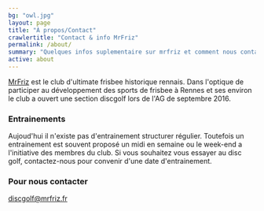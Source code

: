 ```yaml
---
bg: "owl.jpg"
layout: page
title: "À propos/Contact"
crawlertitle: "Contact & info MrFriz"
permalink: /about/
summary: "Quelques infos suplementaire sur mrfriz et comment nous contacter"
active: about
---
```

[MrFriz](www.mrfriz.fr) est le club d'ultimate frisbee historique rennais. Dans l'optique de participer au développement des sports de frisbee à Rennes et ses environ le club a ouvert une section discgolf lors de l'AG de septembre 2016.

### Entrainements
Aujoud'hui il n'existe pas d'entrainement structurer régulier.
Toutefois un entrainement est souvent proposé un midi en semaine ou le week-end a l'initiative des membres du club. Si vous souhaitez vous essayer au disc golf, contactez-nous pour convenir d'une date d'entrainement.

### Pour nous contacter
[discgolf@mrfriz.fr](mailto:discgolf@mrfriz.fr)


